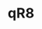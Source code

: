 ---
title: qR8
releaser: Future Crew
platform: PC DOS
group: pc
credit:
year: 1988
youtube: https://www.youtube.com/watch?v=YzRXfMOou_k
thumbnail: https://i3.ytimg.com/vi/YzRXfMOou_k/hqdefault.jpg
draft: true
type: timeline
---